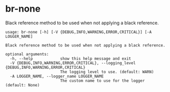 # br-none

Black reference method to be used when not applying a black reference.

```
usage: br-none [-h] [-V {DEBUG,INFO,WARNING,ERROR,CRITICAL}] [-A LOGGER_NAME]

Black reference method to be used when not applying a black reference.

optional arguments:
  -h, --help            show this help message and exit
  -V {DEBUG,INFO,WARNING,ERROR,CRITICAL}, --logging_level {DEBUG,INFO,WARNING,ERROR,CRITICAL}
                        The logging level to use. (default: WARN)
  -A LOGGER_NAME, --logger_name LOGGER_NAME
                        The custom name to use for the logger (default: None)
```
